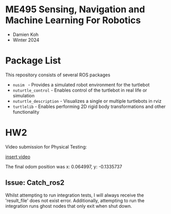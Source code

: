 # ME495 Sensing, Navigation and Machine Learning For Robotics
* Damien Koh
* Winter 2024

# Package List
This repository consists of several ROS packages
- `nusim ` - Provides a simulated robot environment for the turtlebot
- `nuturtle_control` -  Enables control of the turtlebot in real life or simulation
- `nuturtle_description` - Visualizes a single or multiple turtlebots in rviz
- `turtlelib` - Enables performing 2D rigid body transformations and other functionality

# HW2
Video submission for Physical Testing:


[insert video](https://github.com/ME495-Navigation/slam-project-dkoh555/assets/107823507/db5c0faa-4461-432c-99fc-c29c8ed83429)


The final odom position was x: 0.064997, y: -0.1335737

## Issue: Catch_ros2
Whilst attempting to run integration tests, I will always receive the 'result_file' does not exist error.
Additionally, attempting to run the integration runs ghost nodes that only exit when shut down.
